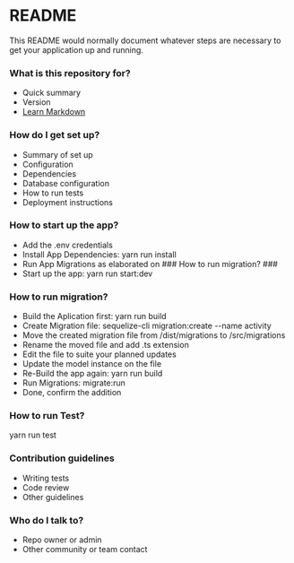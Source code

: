 # README #

This README would normally document whatever steps are necessary to get your application up and running.

### What is this repository for? ###

* Quick summary
* Version
* [Learn Markdown](https://bitbucket.org/tutorials/markdowndemo)

### How do I get set up? ###

* Summary of set up
* Configuration
* Dependencies
* Database configuration
* How to run tests
* Deployment instructions

### How to start up the app? ###
* Add the .env credentials
* Install App Dependencies: yarn run install
* Run App Migrations as elaborated on ### How to run migration? ###
* Start up the app: yarn run start:dev

### How to run migration? ###
* Build the Aplication first:  yarn run build
* Create Migration file: sequelize-cli migration:create  --name activity
* Move the created migration file from /dist/migrations to /src/migrations
* Rename the moved file and add .ts extension
* Edit the file to suite your planned updates
* Update the model instance on the file
* Re-Build the app again: yarn run build
* Run Migrations: migrate:run
* Done, confirm the addition

### How to run Test? ###
yarn run test

### Contribution guidelines ###

* Writing tests
* Code review
* Other guidelines

### Who do I talk to? ###

* Repo owner or admin
* Other community or team contact